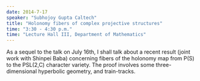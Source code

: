 ```yaml
---
date: 2014-7-17
speaker: "Subhojoy Gupta Caltech"
title: "Holonomy fibers of complex projective structures"
time: "3:30 - 4:30 p.m." 
time: "Lecture Hall III, Department of Mathematics"
---
```

As a sequel to the talk on July 16th, I shall talk about a recent result (joint work with Shinpei Baba) concerning fibers of the holonomy map from P(S) to the PSL(2,C) character variety. The proof involves some three-dimensional hyperbolic geometry, and train-tracks.
